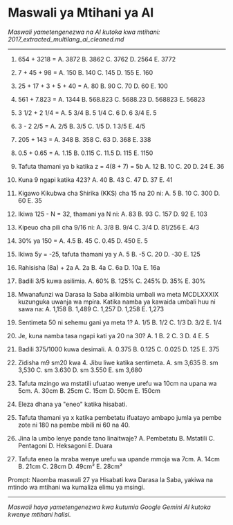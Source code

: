 # Maswali ya Mtihani ya AI
*Maswali yametengenezwa na AI kutoka kwa mtihani: 2017_extracted_multilang_ai_cleaned.md*

---

1.  654 + 3218 =
    A. 3872
    B. 3862
    C. 3762
    D. 2564
    E. 3772

2.  7 + 45 + 98 =
    A. 150
    B. 140
    C. 145
    D. 155
    E. 160

3.  25 + 17 + 3 + 5 + 40 =
    A. 80
    B. 90
    C. 70
    D. 60
    E. 100

4.  561 + 7.823 =
    A. 1344
    B. 568.823
    C. 5688.23
    D. 568823
    E. 56823

5.  3 1/2 + 2 1/4 =
    A. 5 3/4
    B. 5 1/4
    C. 6
    D. 6 3/4
    E. 5

6.  3 - 2 2/5 =
    A. 2/5
    B. 3/5
    C. 1/5
    D. 1 3/5
    E. 4/5

7.  205 + 143 =
    A. 348
    B. 358
    C. 63
    D. 368
    E. 338

8.  0.5 + 0.65 =
    A. 1.15
    B. 0.115
    C. 11.5
    D. 115
    E. 1150

9.  Tafuta thamani ya b katika z = 4(8 + 7) = 5b
    A. 12
    B. 10
    C. 20
    D. 24
    E. 36

10. Kuna 9 ngapi katika 423?
    A. 40
    B. 43
    C. 47
    D. 37
    E. 41

11. Kigawo Kikubwa cha Shirika (KKS) cha 15 na 20 ni:
    A. 5
    B. 10
    C. 300
    D. 60
    E. 35

12. Ikiwa 125 - N = 32, thamani ya N ni:
    A. 83
    B. 93
    C. 157
    D. 92
    E. 103

13. Kipeuo cha pili cha 9/16 ni:
    A. 3/8
    B. 9/4
    C. 3/4
    D. 81/256
    E. 4/3

14. 30% ya 150 =
    A. 4.5
    B. 45
    C. 0.45
    D. 450
    E. 5

15. Ikiwa 5y = -25, tafuta thamani ya y
    A. 5
    B. -5
    C. 20
    D. -30
    E. 125

16. Rahisisha (8a) + 2a
    A. 2a
    B. 4a
    C. 6a
    D. 10a
    E. 16a

17. Badili 3/5 kuwa asilimia.
    A. 60%
    B. 125%
    C. 245%
    D. 35%
    E. 30%

18. Mwanafunzi wa Darasa la Saba alikimbia umbali wa meta MCDLXXXIX kuzunguka uwanja wa mpira. Katika namba ya kawaida umbali huu ni sawa na:
    A. 1,158
    B. 1,489
    C. 1,257
    D. 1,258
    E. 1,273

19. Sentimeta 50 ni sehemu gani ya meta 1?
    A. 1/5
    B. 1/2
    C. 1/3
    D. 3/2
    E. 1/4

20. Je, kuna namba tasa ngapi kati ya 20 na 30?
    A. 1
    B. 2
    C. 3
    D. 4
    E. 5

21. Badili 375/1000 kuwa desimali.
    A. 0.375
    B. 0.125
    C. 0.025
    D. 125
    E. 375

22. Zidisha m9 sm20 kwa 4. Jibu liwe katika sentimeta.
    A. sm 3,635
    B. sm 3,530
    C. sm 3.630
    D. sm 3.550
    E. sm 3,680

23. Tafuta mzingo wa mstatili ufuatao wenye urefu wa 10cm na upana wa 5cm.
    A. 30cm
    B. 25cm
    C. 15cm
    D. 50cm
    E. 150cm

24. Eleza dhana ya "eneo" katika hisabati.

25. Tafuta thamani ya x katika pembetatu ifuatayo ambapo jumla ya pembe zote ni 180 na pembe mbili ni 60 na 40.

26. Jina la umbo lenye pande tano linaitwaje?
    A. Pembetatu
    B. Mstatili
    C. Pentagoni
    D. Heksagoni
    E. Duara

27. Tafuta eneo la mraba wenye urefu wa upande mmoja wa 7cm.
    A. 14cm
    B. 21cm
    C. 28cm
    D. 49cm²
    E. 28cm²

Prompt: Naomba maswali 27 ya Hisabati kwa Darasa la Saba, yakiwa na mtindo wa mtihani wa kumaliza elimu ya msingi.

---
*Maswali haya yametengenezwa kwa kutumia Google Gemini AI kutoka kwenye mtihani halisi.*
